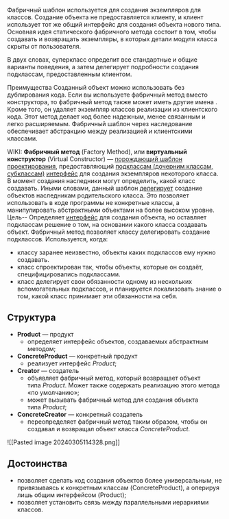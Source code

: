 Фабричный шаблон используется для создания экземпляров для классов. Создание объекта не предоставляется клиенту, и клиент использует тот же общий интерфейс для создания объекта нового типа. Основная идея статического фабричного метода состоит в том, чтобы создавать и возвращать экземпляры, в которых детали модуля класса скрыты от пользователя.

В двух словах, суперкласс определит все стандартные и общие варианты поведения, а затем делегирует подробности создания подклассам, предоставленным клиентом.

Преимущества
Созданный объект можно использовать без дублирования кода.
Если вы используете фабричный метод вместо конструктора, то фабричный метод также может иметь другие имена .
Кроме того, он удаляет экземпляр классов реализации из клиентского кода.
Этот метод делает код более надежным, менее связанным и легко расширяемым.
Фабричный шаблон через наследование обеспечивает абстракцию между реализацией и клиентскими классами.

WIKI: 
**Фабричный метод** (Factory Method), или **виртуальный конструктор** (Virtual Constructor) — [порождающий шаблон проектирования](https://ru.wikipedia.org/wiki/%D0%9F%D0%BE%D1%80%D0%BE%D0%B6%D0%B4%D0%B0%D1%8E%D1%89%D0%B8%D0%B5_%D1%88%D0%B0%D0%B1%D0%BB%D0%BE%D0%BD%D1%8B_%D0%BF%D1%80%D0%BE%D0%B5%D0%BA%D1%82%D0%B8%D1%80%D0%BE%D0%B2%D0%B0%D0%BD%D0%B8%D1%8F "Порождающие шаблоны проектирования"), предоставляющий [подклассам (дочерним классам, субклассам)](https://ru.wikipedia.org/wiki/%D0%9D%D0%B0%D1%81%D0%BB%D0%B5%D0%B4%D0%BE%D0%B2%D0%B0%D0%BD%D0%B8%D0%B5_(%D0%BF%D1%80%D0%BE%D0%B3%D1%80%D0%B0%D0%BC%D0%BC%D0%B8%D1%80%D0%BE%D0%B2%D0%B0%D0%BD%D0%B8%D0%B5) "Наследование (программирование)") [интерфейс](https://ru.wikipedia.org/wiki/%D0%98%D0%BD%D1%82%D0%B5%D1%80%D1%84%D0%B5%D0%B9%D1%81_(%D0%BE%D0%B1%D1%8A%D0%B5%D0%BA%D1%82%D0%BD%D0%BE-%D0%BE%D1%80%D0%B8%D0%B5%D0%BD%D1%82%D0%B8%D1%80%D0%BE%D0%B2%D0%B0%D0%BD%D0%BD%D0%BE%D0%B5_%D0%BF%D1%80%D0%BE%D0%B3%D1%80%D0%B0%D0%BC%D0%BC%D0%B8%D1%80%D0%BE%D0%B2%D0%B0%D0%BD%D0%B8%D0%B5) "Интерфейс (объектно-ориентированное программирование)") для создания экземпляров некоторого класса. В момент создания наследники могут определить, какой класс создавать. Иными словами, данный шаблон [делегирует](https://ru.wikipedia.org/wiki/%D0%94%D0%B5%D0%BB%D0%B5%D0%B3%D0%B8%D1%80%D0%BE%D0%B2%D0%B0%D0%BD%D0%B8%D0%B5_(%D0%BF%D1%80%D0%BE%D0%B3%D1%80%D0%B0%D0%BC%D0%BC%D0%B8%D1%80%D0%BE%D0%B2%D0%B0%D0%BD%D0%B8%D0%B5) "Делегирование (программирование)") создание объектов наследникам родительского класса. Это позволяет использовать в коде программы не конкретные классы, а манипулировать абстрактными объектами на более высоком уровне.
Цель--
Определяет [интерфейс](https://ru.wikipedia.org/wiki/%D0%98%D0%BD%D1%82%D0%B5%D1%80%D1%84%D0%B5%D0%B9%D1%81_(%D0%BE%D0%B1%D1%8A%D0%B5%D0%BA%D1%82%D0%BD%D0%BE-%D0%BE%D1%80%D0%B8%D0%B5%D0%BD%D1%82%D0%B8%D1%80%D0%BE%D0%B2%D0%B0%D0%BD%D0%BD%D0%BE%D0%B5_%D0%BF%D1%80%D0%BE%D0%B3%D1%80%D0%B0%D0%BC%D0%BC%D0%B8%D1%80%D0%BE%D0%B2%D0%B0%D0%BD%D0%B8%D0%B5) "Интерфейс (объектно-ориентированное программирование)") для создания объекта, но оставляет подклассам решение о том, на основании какого класса создавать объект. Фабричный метод позволяет классу делегировать создание подклассов. Используется, когда:

- классу заранее неизвестно, объекты каких подклассов ему нужно создавать.
- класс спроектирован так, чтобы объекты, которые он создаёт, специфицировались подклассами.
- класс делегирует свои обязанности одному из нескольких вспомогательных подклассов, и планируется локализовать знание о том, какой класс принимает эти обязанности на себя.


## Структура
- **Product** — продукт
    - определяет интерфейс объектов, создаваемых абстрактным методом;
- **ConcreteProduct** — конкретный продукт
    - реализует интерфейс _Product_;
- **Creator** — создатель
    - объявляет фабричный метод, который возвращает объект типа _Product_. Может также содержать реализацию этого метода «по умолчанию»;
    - может вызывать фабричный метод для создания объекта типа _Product_;
- **ConcreteCreator** — конкретный создатель
    - переопределяет фабричный метод таким образом, чтобы он создавал и возвращал объект класса _ConcreteProduct_.

![[Pasted image 20240305114328.png]]

## Достоинства
- позволяет сделать код создания объектов более универсальным, не привязываясь к конкретным классам (ConcreteProduct), а оперируя лишь общим интерфейсом (Product);
- позволяет установить связь между параллельными иерархиями классов.

